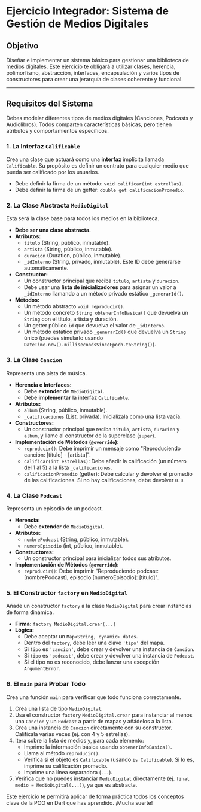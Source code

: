 # Ejercicio Integrador: Sistema de Gestión de Medios Digitales

## Objetivo

Diseñar e implementar un sistema básico para gestionar una biblioteca de medios digitales. Este ejercicio te obligará a
utilizar clases, herencia, polimorfismo, abstracción, interfaces, encapsulación y varios tipos de constructores para
crear una jerarquía de clases coherente y funcional.

---

## Requisitos del Sistema

Debes modelar diferentes tipos de medios digitales (Canciones, Podcasts y Audiolibros). Todos comparten características
básicas, pero tienen atributos y comportamientos específicos.

### 1. La Interfaz `Calificable`

Crea una clase que actuará como una **interfaz** implícita llamada `Calificable`. Su propósito es definir un contrato
para cualquier medio que pueda ser calificado por los usuarios.

- Debe definir la firma de un método: `void calificar(int estrellas)`.
- Debe definir la firma de un getter: `double get calificacionPromedio`.

### 2. La Clase Abstracta `MedioDigital`

Esta será la clase base para todos los medios en la biblioteca.

- **Debe ser una clase abstracta.**
- **Atributos:**
    - `titulo` (String, público, inmutable).
    - `artista` (String, público, inmutable).
    - `duracion` (Duration, público, inmutable).
    - `_idInterno` (String, privado, inmutable). Este ID debe generarse automáticamente.
- **Constructor:**
    - Un constructor principal que reciba `titulo`, `artista` y `duracion`.
    - Debe usar una **lista de inicializadores** para asignar un valor a `_idInterno` llamando a un método privado
      estático `_generarId()`.
- **Métodos:**
    - Un método abstracto `void reproducir()`.
    - Un método concreto `String obtenerInfoBasica()` que devuelva un `String` con el título, artista y duración.
    - Un getter público `id` que devuelva el valor de `_idInterno`.
    - Un método estático privado `_generarId()` que devuelva un `String` único (puedes simularlo usando
      `DateTime.now().millisecondsSinceEpoch.toString()`).

### 3. La Clase `Cancion`

Representa una pista de música.

- **Herencia e Interfaces:**
    - Debe **extender** de `MedioDigital`.
    - Debe **implementar** la interfaz `Calificable`.
- **Atributos:**
    - `album` (String, público, inmutable).
    - `_calificaciones` (List<int>, privada). Inicialízala como una lista vacía.
- **Constructores:**
    - Un constructor principal que reciba `titulo`, `artista`, `duracion` y `album`, y llame al constructor de la
      superclase (`super`).
- **Implementación de Métodos (`@override`):**
    - `reproducir()`: Debe imprimir un mensaje como "Reproduciendo canción: [título] - [artista]".
    - `calificar(int estrellas)`: Debe añadir la calificación (un número del 1 al 5) a la lista `_calificaciones`.
    - `calificacionPromedio` (getter): Debe calcular y devolver el promedio de las calificaciones. Si no hay
      calificaciones, debe devolver `0.0`.

### 4. La Clase `Podcast`

Representa un episodio de un podcast.

- **Herencia:**
    - Debe **extender** de `MedioDigital`.
- **Atributos:**
    - `nombrePodcast` (String, público, inmutable).
    - `numeroEpisodio` (int, público, inmutable).
- **Constructores:**
    - Un constructor principal para inicializar todos sus atributos.
- **Implementación de Métodos (`@override`):**
    - `reproducir()`: Debe imprimir "Reproduciendo podcast: [nombrePodcast], episodio [numeroEpisodio]: [título]".

### 5. El Constructor `factory` en `MedioDigital`

Añade un constructor `factory` a la clase `MedioDigital` para crear instancias de forma dinámica.

- **Firma:** `factory MedioDigital.crear(...)`
- **Lógica:**
    - Debe aceptar un `Map<String, dynamic> datos`.
    - Dentro del `factory`, debe leer una clave `'tipo'` del mapa.
    - Si `tipo` es `'cancion'`, debe crear y devolver una instancia de `Cancion`.
    - Si `tipo` es `'podcast'`, debe crear y devolver una instancia de `Podcast`.
    - Si el tipo no es reconocido, debe lanzar una excepción `ArgumentError`.

### 6. El `main` para Probar Todo

Crea una función `main` para verificar que todo funciona correctamente.

1. Crea una lista de tipo `MedioDigital`.
2. Usa el constructor `factory` `MedioDigital.crear` para instanciar al menos una `Cancion` y un `Podcast` a partir de
   mapas y añádelos a la lista.
3. Crea una instancia de `Cancion` directamente con su constructor. Califícala varias veces (ej. con 4 y 5 estrellas).
4. Itera sobre la lista de medios y, para cada elemento:
    - Imprime la información básica usando `obtenerInfoBasica()`.
    - Llama al método `reproducir()`.
    - Verifica si el objeto es `Calificable` (usando `is Calificable`). Si lo es, imprime su calificación promedio.
    - Imprime una línea separadora (`---`).
5. Verifica que no puedes instanciar `MedioDigital` directamente (ej. `final medio = MedioDigital(...)`), ya que es
   abstracta.

Este ejercicio te permitirá aplicar de forma práctica todos los conceptos clave de la POO en Dart que has aprendido.
¡Mucha suerte!